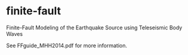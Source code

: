 finite-fault
============

Finite-Fault Modeling of the Earthquake Source using Teleseismic Body Waves

See FFguide_MHH2014.pdf for more information.
